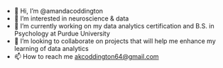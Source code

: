 - 👋 Hi, I’m @amandacoddington
- 👀 I’m interested in neuroscience & data
- 🌱 I’m currently working on my data analytics certification and B.S. in Psychology at Purdue University
- 💞️ I’m looking to collaborate on projects that will help me enhance my learning of data analytics 
- 📫 How to reach me akcoddington64@gmail.com

<!---
amandacoddington/amandacoddington is a ✨ special ✨ repository because its `README.md` (this file) appears on your GitHub profile.
You can click the Preview link to take a look at your changes.
--->
